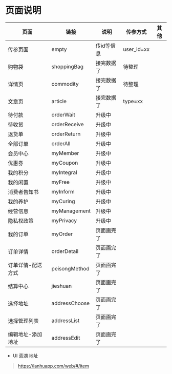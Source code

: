 # 页面说明

|页面|链接|说明|传参方式|其他|
|---|---|----|---|---|
|传参页面|empty|传id等信息|user_id=xx|
|购物袋|shoppingBag|接完数据了|待整理|
|详情页|commodity|接完数据了|待整理|
|文章页|article|接完数据了|type=xx|
|待付款|orderWait|升级中|
|待收货|orderReceive|升级中|
|退货单|orderReturn|升级中|
|全部订单|orderAll|升级中|
|会员中心|myMember|升级中|
|优惠券|myCoupon|升级中|
|我的积分|myIntegral|升级中|
|我的闲置|myFree|升级中|
|消费者告知书|myInform|升级中|
|我的养护|myCuring|升级中|
|经营信息|myManagement|升级中|
|隐私权政策|myPrivacy|升级中|
|我的订单|myOrder|页面画完了|
|订单详情|orderDetail|页面画完了|
|订单详情-配送方式|peisongMethod|页面画完了|
|结算中心|jieshuan|页面画完了|
|选择地址|addressChoose|页面画完了|
|选择管理列表|addressList|页面画完了|
|编辑地址-添加地址|addressEdit|页面画完了|






- UI 蓝湖 地址

> https://lanhuapp.com/web/#/item